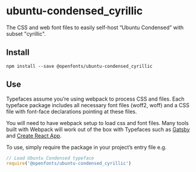 
# ubuntu-condensed_cyrillic

The CSS and web font files to easily self-host “Ubuntu Condensed” with subset "cyrillic".

## Install

`npm install --save @openfonts/ubuntu-condensed_cyrillic`

## Use

Typefaces assume you’re using webpack to process CSS and files. Each typeface
package includes all necessary font files (woff2, woff) and a CSS file with
font-face declarations pointing at these files.

You will need to have webpack setup to load css and font files. Many tools built
with Webpack will work out of the box with Typefaces such as [Gatsby](https://github.com/gatsbyjs/gatsby)
and [Create React App](https://github.com/facebookincubator/create-react-app).

To use, simply require the package in your project’s entry file e.g.

```javascript
// Load Ubuntu Condensed typeface
require('@openfonts/ubuntu-condensed_cyrillic')
```
